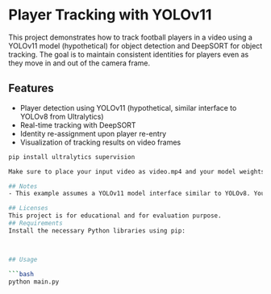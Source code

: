 # Player Tracking with YOLOv11

This project demonstrates how to track football players in a video using a YOLOv11 model (hypothetical) for object detection and DeepSORT for object tracking. The goal is to maintain consistent identities for players even as they move in and out of the camera frame.

## Features
- Player detection using YOLOv11 (hypothetical, similar interface to YOLOv8 from Ultralytics)
- Real-time tracking with DeepSORT
- Identity re-assignment upon player re-entry
- Visualization of tracking results on video frames
  
```bash
pip install ultralytics supervision 

Make sure to place your input video as video.mp4 and your model weights as best.pt in the same directory, or update the paths accordingly in the script.

## Notes
- This example assumes a YOLOv11 model interface similar to YOLOv8. You may need to modify the code if you use an actual model.

## Licenses
This project is for educational and for evaluation purpose.
## Requirements
Install the necessary Python libraries using pip:



## Usage

```bash
python main.py 
